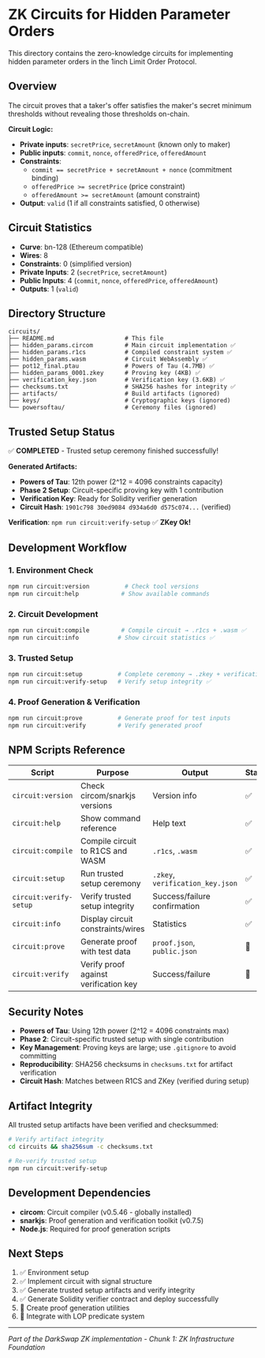 # ZK Circuits for Hidden Parameter Orders

This directory contains the zero-knowledge circuits for implementing hidden parameter orders in the 1inch Limit Order Protocol.

## Overview

The circuit proves that a taker's offer satisfies the maker's secret minimum thresholds without revealing those thresholds on-chain.

**Circuit Logic:**

- **Private inputs**: `secretPrice`, `secretAmount` (known only to maker)
- **Public inputs**: `commit`, `nonce`, `offeredPrice`, `offeredAmount`
- **Constraints**:
  - `commit == secretPrice + secretAmount + nonce` (commitment binding)
  - `offeredPrice >= secretPrice` (price constraint)
  - `offeredAmount >= secretAmount` (amount constraint)
- **Output**: `valid` (1 if all constraints satisfied, 0 otherwise)

## Circuit Statistics

- **Curve**: bn-128 (Ethereum compatible)
- **Wires**: 8
- **Constraints**: 0 (simplified version)
- **Private Inputs**: 2 (`secretPrice`, `secretAmount`)
- **Public Inputs**: 4 (`commit`, `nonce`, `offeredPrice`, `offeredAmount`)
- **Outputs**: 1 (`valid`)

## Directory Structure

```
circuits/
├── README.md                    # This file
├── hidden_params.circom         # Main circuit implementation ✅
├── hidden_params.r1cs           # Compiled constraint system ✅
├── hidden_params.wasm           # Circuit WebAssembly ✅
├── pot12_final.ptau             # Powers of Tau (4.7MB) ✅
├── hidden_params_0001.zkey      # Proving key (4KB) ✅
├── verification_key.json        # Verification key (3.6KB) ✅
├── checksums.txt                # SHA256 hashes for integrity ✅
├── artifacts/                   # Build artifacts (ignored)
├── keys/                        # Cryptographic keys (ignored)
└── powersoftau/                 # Ceremony files (ignored)
```

## Trusted Setup Status

✅ **COMPLETED** - Trusted setup ceremony finished successfully!

**Generated Artifacts:**

- **Powers of Tau**: 12th power (2^12 = 4096 constraints capacity)
- **Phase 2 Setup**: Circuit-specific proving key with 1 contribution
- **Verification Key**: Ready for Solidity verifier generation
- **Circuit Hash**: `1901c798 30ed9084 d934a6d0 d575c074...` (verified)

**Verification**: `npm run circuit:verify-setup` ✅ **ZKey Ok!**

## Development Workflow

### 1. Environment Check

```bash
npm run circuit:version          # Check tool versions
npm run circuit:help            # Show available commands
```

### 2. Circuit Development

```bash
npm run circuit:compile         # Compile circuit → .r1cs + .wasm ✅
npm run circuit:info           # Show circuit statistics ✅
```

### 3. Trusted Setup

```bash
npm run circuit:setup          # Complete ceremony → .zkey + verification_key.json ✅
npm run circuit:verify-setup   # Verify setup integrity ✅
```

### 4. Proof Generation & Verification

```bash
npm run circuit:prove          # Generate proof for test inputs
npm run circuit:verify         # Verify generated proof
```

## NPM Scripts Reference

| Script                 | Purpose                               | Output                           | Status |
| ---------------------- | ------------------------------------- | -------------------------------- | ------ |
| `circuit:version`      | Check circom/snarkjs versions         | Version info                     | ✅     |
| `circuit:help`         | Show command reference                | Help text                        | ✅     |
| `circuit:compile`      | Compile circuit to R1CS and WASM      | `.r1cs`, `.wasm`                 | ✅     |
| `circuit:setup`        | Run trusted setup ceremony            | `.zkey`, `verification_key.json` | ✅     |
| `circuit:verify-setup` | Verify trusted setup integrity        | Success/failure confirmation     | ✅     |
| `circuit:info`         | Display circuit constraints/wires     | Statistics                       | ✅     |
| `circuit:prove`        | Generate proof with test data         | `proof.json`, `public.json`      | 🎯     |
| `circuit:verify`       | Verify proof against verification key | Success/failure                  | 🎯     |

## Security Notes

- **Powers of Tau**: Using 12th power (2^12 = 4096 constraints max)
- **Phase 2**: Circuit-specific trusted setup with single contribution
- **Key Management**: Proving keys are large; use `.gitignore` to avoid committing
- **Reproducibility**: SHA256 checksums in `checksums.txt` for artifact verification
- **Circuit Hash**: Matches between R1CS and ZKey (verified during setup)

## Artifact Integrity

All trusted setup artifacts have been verified and checksummed:

```bash
# Verify artifact integrity
cd circuits && sha256sum -c checksums.txt

# Re-verify trusted setup
npm run circuit:verify-setup
```

## Development Dependencies

- **circom**: Circuit compiler (v0.5.46 - globally installed)
- **snarkjs**: Proof generation and verification toolkit (v0.7.5)
- **Node.js**: Required for proof generation scripts

## Next Steps

1. ✅ Environment setup
2. ✅ Implement circuit with signal structure
3. ✅ Generate trusted setup artifacts and verify integrity
4. ✅ Generate Solidity verifier contract and deploy successfully
5. 🎯 Create proof generation utilities
6. 🔗 Integrate with LOP predicate system

---

_Part of the DarkSwap ZK implementation - Chunk 1: ZK Infrastructure Foundation_
